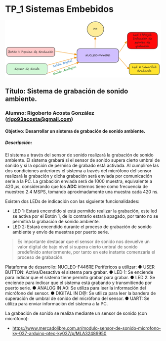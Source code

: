 # TP_1 Sistemas Embebidos

![plot](./PES_Draw_Algo.png)

## Título: Sistema de grabación de sonido ambiente.

### Alumno: Rigoberto Acosta González (rigo93acosta@gmail.com)

#### Objetivo: Desarrollar un sistema de grabación de sonido ambiente.

##### Descripción: 

El sistema a través del sensor de sonido realizará la grabación de sonido ambiente. El sistema grabará si el sensor de sonido supera cierto umbral de sonido y si la opción de permiso de  grabado está activada. Al cumplirse las dos condiciones anteriores el sistema a través del micrófono del sensor realizará la grabación y dicha grabación será enviada por comunicación serie a la PC. La grabación enviada será de 1000 muestra, equivalente a 420 $\mu\text{s}$, considerando que los **ADC** internos tiene como frecuencia de muestreo $2.4~\text{MSPS}$, tomando aproximadamente una muestra cada 420 $\text{ns}$. 

Existen dos LEDs de indicación con las siguiente funcionalidades:
- LED 1: Estará encendido si está permitdo realizar la grabación, este led se activa por el Botón 1, de lo contrario estará apagado, por tanto no se permitirá la grabación de sonido ambiente.
- LED 2: Estará encendido durante el proceso de grabación de sonido ambiente y envío de muestras por puerto serie.

> Es importante destacar que el sensor de sonido nos devuelve un valor digital de bajo nivel si supera cierto umbral de sonido predefinido anteriormente, por tanto en este instante comenzaría el proceso de grabación. 

Plataforma de desarrollo: NUCLEO-F446RE
Periféricos a utilizar:
● USER BUTTON: Activa/Desactiva el sistema para grabar.
● LED 1: Se enciende para indicar que el sistema tiene permito grabar para grabar.
● LED 2:  Se enciende para indicar que el sistema está grabando y transmitiendo por puerto serie.
● ANALOG IN A0: Se utiliza para leer la información del micrófono del sensor.
● DIGITAL IN D@: Se utiliza para leer la bandera de superación de umbral de sonido del micrófono del sensor.
● UART: Se utiliza para enviar información del sistema a la PC.

La grabación de sonido se realiza mediante un sensor de sonido (con micrófono):
- https://www.mercadolibre.com.ar/modulo-sensor-de-sonido-microfono-ky-037-arduino-ptec-ky037/p/MLA32489950
